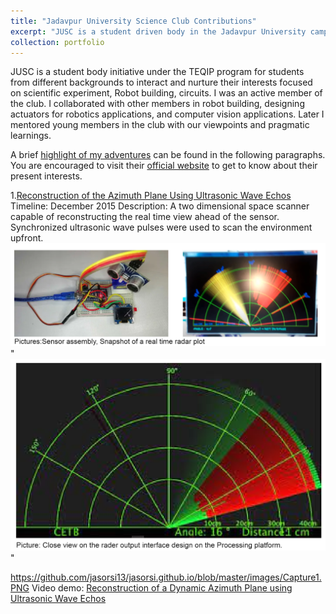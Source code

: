 ```yaml
---
title: "Jadavpur University Science Club Contributions"
excerpt: "JUSC is a student driven body in the Jadavpur University campus that hosts science fairs, hosts robotics competition, builds robots, and computer vision applications. <br/> ![alt text](https://github.com/jasorsi13/jasorsi.github.io/blob/master/images/jusc_logo1.png?raw=true)"
collection: portfolio
---
```


JUSC is a student body initiative under the TEQIP program for students from different backgrounds to interact and nurture their interests focused on scientific  experiment, Robot building, circuits. I was an active member of the club. I collaborated with other members in robot building, designing actuators for robotics applications, and computer vision applications. Later I mentored young members in the club with our viewpoints and pragmatic learnings. 

A brief [highlight of my adventures](https://github.com/jasorsi13/jasorsi.github.io/blob/master/files/JUSC%20projects.pdf) can be found in the following paragraphs. You are encouraged to visit their [official website](https://www.jusc.co.in/) to get to know about their present interests. 

1.[Reconstruction of the Azimuth Plane Using Ultrasonic Wave Echos](https://www.youtube.com/watch?v=uXxN-u29SSY)
Timeline: December 2015
Description: A two dimensional space scanner capable of reconstructing the real time view ahead of the sensor. Synchronized ultrasonic wave pulses were used to scan the environment upfront.
![alt text](https://github.com/jasorsi13/jasorsi.github.io/blob/master/images/Capture1.PNG?raw=true)" <br/>
![alt text](https://github.com/jasorsi13/jasorsi.github.io/blob/master/images/Capture2.PNG?raw=true)" <br/>

https://github.com/jasorsi13/jasorsi.github.io/blob/master/images/Capture1.PNG
Video demo: [Reconstruction of a Dynamic Azimuth Plane using Ultrasonic Wave Echos](https://www.youtube.com/watch?v=uXxN-u29SSY)
